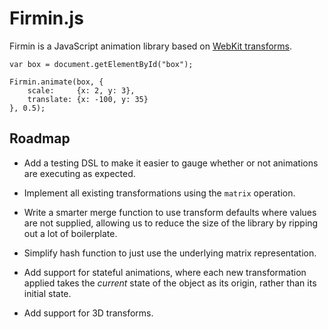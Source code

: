 Firmin.js
=========

Firmin is a JavaScript animation library based on [WebKit transforms][wkt].

    var box = document.getElementById("box");
    
    Firmin.animate(box, {
        scale:     {x: 2, y: 3},
        translate: {x: -100, y: 35}
    }, 0.5);


Roadmap
-------

* Add a testing DSL to make it easier to gauge whether or not animations are
  executing as expected.
* Implement all existing transformations using the `matrix` operation.
* Write a smarter merge function to use transform defaults where values are not
  supplied, allowing us to reduce the size of the library by ripping out a lot
  of boilerplate.
* Simplify hash function to just use the underlying matrix representation.
* Add support for stateful animations, where each new transformation applied
  takes the _current_ state of the object as its origin, rather than its
  initial state.
* Add support for 3D transforms.

  [wkt]: http://webkit.org/blog/130/css-transforms/
